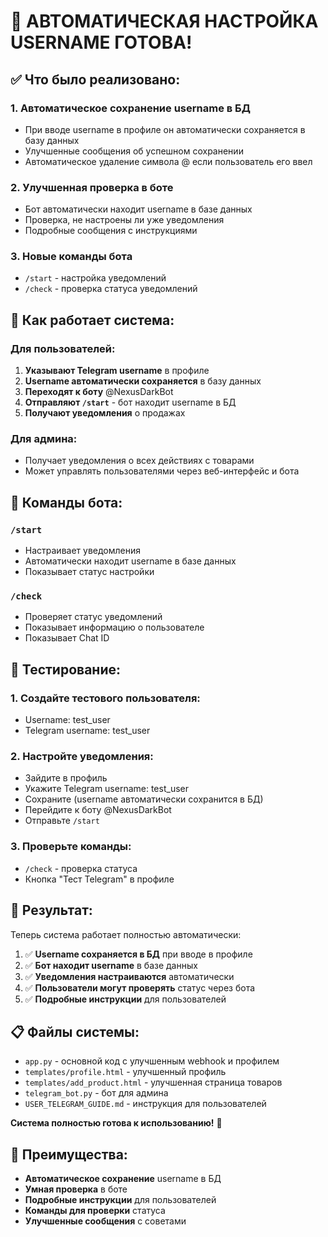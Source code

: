 # 🎉 АВТОМАТИЧЕСКАЯ НАСТРОЙКА USERNAME ГОТОВА!

## ✅ Что было реализовано:

### 1. **Автоматическое сохранение username в БД**
- При вводе username в профиле он автоматически сохраняется в базу данных
- Улучшенные сообщения об успешном сохранении
- Автоматическое удаление символа @ если пользователь его ввел

### 2. **Улучшенная проверка в боте**
- Бот автоматически находит username в базе данных
- Проверка, не настроены ли уже уведомления
- Подробные сообщения с инструкциями

### 3. **Новые команды бота**
- `/start` - настройка уведомлений
- `/check` - проверка статуса уведомлений

## 🔧 Как работает система:

### Для пользователей:
1. **Указывают Telegram username** в профиле
2. **Username автоматически сохраняется** в базу данных
3. **Переходят к боту** @NexusDarkBot
4. **Отправляют `/start`** - бот находит username в БД
5. **Получают уведомления** о продажах

### Для админа:
- Получает уведомления о всех действиях с товарами
- Может управлять пользователями через веб-интерфейс и бота

## 📱 Команды бота:

### `/start`
- Настраивает уведомления
- Автоматически находит username в базе данных
- Показывает статус настройки

### `/check`
- Проверяет статус уведомлений
- Показывает информацию о пользователе
- Показывает Chat ID


## 🧪 Тестирование:

### 1. Создайте тестового пользователя:
- Username: test_user
- Telegram username: test_user

### 2. Настройте уведомления:
- Зайдите в профиль
- Укажите Telegram username: test_user
- Сохраните (username автоматически сохранится в БД)
- Перейдите к боту @NexusDarkBot
- Отправьте `/start`

### 3. Проверьте команды:
- `/check` - проверка статуса
- Кнопка "Тест Telegram" в профиле

## 🎯 Результат:

Теперь система работает полностью автоматически:

1. ✅ **Username сохраняется в БД** при вводе в профиле
2. ✅ **Бот находит username** в базе данных
3. ✅ **Уведомления настраиваются** автоматически
4. ✅ **Пользователи могут проверять** статус через бота
5. ✅ **Подробные инструкции** для пользователей

## 📋 Файлы системы:

- `app.py` - основной код с улучшенным webhook и профилем
- `templates/profile.html` - улучшенный профиль
- `templates/add_product.html` - улучшенная страница товаров
- `telegram_bot.py` - бот для админа
- `USER_TELEGRAM_GUIDE.md` - инструкция для пользователей

**Система полностью готова к использованию!** 🚀

## 🎉 Преимущества:

- **Автоматическое сохранение** username в БД
- **Умная проверка** в боте
- **Подробные инструкции** для пользователей
- **Команды для проверки** статуса
- **Улучшенные сообщения** с советами




